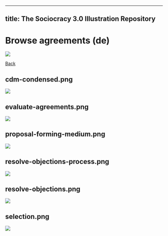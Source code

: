 
---
title: The Sociocracy 3.0 Illustration Repository
---

# Browse agreements (de)

![](/img/de-48px.png)

[Back](index-de.html)

## cdm-condensed.png

![](/img/de/agreements/cdm-condensed.png)

## evaluate-agreements.png

![](/img/de/agreements/evaluate-agreements.png)

## proposal-forming-medium.png

![](/img/de/agreements/proposal-forming-medium.png)

## resolve-objections-process.png

![](/img/de/agreements/resolve-objections-process.png)

## resolve-objections.png

![](/img/de/agreements/resolve-objections.png)

## selection.png

![](/img/de/agreements/selection.png)

